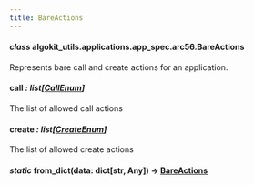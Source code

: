 ```yaml
---
title: BareActions
---
```

#### *class* algokit_utils.applications.app_spec.arc56.BareActions

Represents bare call and create actions for an application.

#### call *: list[[CallEnum](/reference/algokit-utils-py/api/applications/app_spec/arc56/callenum/#algokit_utils.applications.app_spec.arc56.CallEnum)]*

The list of allowed call actions

#### create *: list[[CreateEnum](/reference/algokit-utils-py/api/applications/app_spec/arc56/createenum/#algokit_utils.applications.app_spec.arc56.CreateEnum)]*

The list of allowed create actions

#### *static* from_dict(data: dict[str, Any]) → [BareActions](#algokit_utils.applications.app_spec.arc56.BareActions)